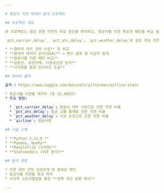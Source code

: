 ```yaml
---

# 항공사 지연 데이터 분석 프로젝트

## 프로젝트 개요

본 프로젝트는 항공 운항 지연의 주요 원인을 파악하고, 항공사별 지연 특성과 패턴을 비교 분석함으로써 **항공 지연 문제에 대한 데이터 기반 인사이트**를 도출하는 데 목적이 있다.

`pct_carrier_delay`, `pct_atc_delay`, `pct_weather_delay`와 같은 주요 지연 요인 데이터를 바탕으로 다음을 수행한다

* **결측치 처리 전략 수립** 및 비교
* **탐색적 데이터 분석(EDA)** > 변수 분포 및 이상치 탐색
* **항공사별 지연 패턴 비교**
* **공분산, 상관관계, 다중공선성 분석**
* **시각화를 통한 인사이트 도출**

## 데이터 출처

출처 : https://www.kaggle.com/datasets/pitterman/airline-stats

* 항공사별 지연율 데이터 (총 33,468건)
* 주요 컬럼:

  * `pct_carrier_delay`: 항공사 내부 사정으로 인한 지연 비율
  * `pct_atc_delay`: 항공 교통 통제로 인한 지연 비율
  * `pct_weather_delay`: 기상 조건으로 인한 지연 비율
  * `airline`: 항공사명

## 기술 스택

* **Python 3.12.9 **
* **Pandas, NumPy**
* **Matplotlib (시각화)**
* **Statsmodels (VIF 분석)**

## 분석 목표

* 지연 원인 간의 상관관계 및 중복성 확인
* 항공사별 지연율 특성 파악
* 시각적 스토리텔링을 통한 **정책 개선 방향 제시**

---
```

